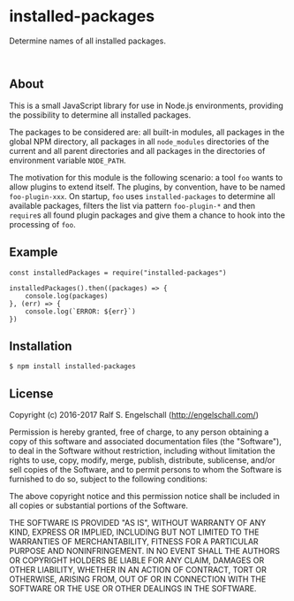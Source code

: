 
installed-packages
==================

Determine names of all installed packages.

<p/>
<img src="https://nodei.co/npm/installed-packages.png?downloads=true&stars=true" alt=""/>

<p/>
<img src="https://david-dm.org/rse/installed-packages.png" alt=""/>

About
-----

This is a small JavaScript library for use in Node.js environments,
providing the possibility to determine all installed packages.

The packages to be considered are: all built-in modules, all packages in the
global NPM directory, all packages in all `node_modules` directories of the
current and all parent directories and all packages in the directories
of environment variable `NODE_PATH`.

The motivation for this module is the following scenario: a tool
`foo` wants to allow plugins to extend itself. The plugins, by
convention, have to be named `foo-plugin-xxx`. On startup, `foo` uses
`installed-packages` to determine all available packages, filters the
list via pattern `foo-plugin-*` and then `require`s all found plugin
packages and give them a chance to hook into the processing of `foo`.

Example
-------

```
const installedPackages = require("installed-packages")

installedPackages().then((packages) => {
    console.log(packages)
}, (err) => {
    console.log(`ERROR: ${err}`)
})
```

Installation
------------

```shell
$ npm install installed-packages
```

License
-------

Copyright (c) 2016-2017 Ralf S. Engelschall (http://engelschall.com/)

Permission is hereby granted, free of charge, to any person obtaining
a copy of this software and associated documentation files (the
"Software"), to deal in the Software without restriction, including
without limitation the rights to use, copy, modify, merge, publish,
distribute, sublicense, and/or sell copies of the Software, and to
permit persons to whom the Software is furnished to do so, subject to
the following conditions:

The above copyright notice and this permission notice shall be included
in all copies or substantial portions of the Software.

THE SOFTWARE IS PROVIDED "AS IS", WITHOUT WARRANTY OF ANY KIND,
EXPRESS OR IMPLIED, INCLUDING BUT NOT LIMITED TO THE WARRANTIES OF
MERCHANTABILITY, FITNESS FOR A PARTICULAR PURPOSE AND NONINFRINGEMENT.
IN NO EVENT SHALL THE AUTHORS OR COPYRIGHT HOLDERS BE LIABLE FOR ANY
CLAIM, DAMAGES OR OTHER LIABILITY, WHETHER IN AN ACTION OF CONTRACT,
TORT OR OTHERWISE, ARISING FROM, OUT OF OR IN CONNECTION WITH THE
SOFTWARE OR THE USE OR OTHER DEALINGS IN THE SOFTWARE.

